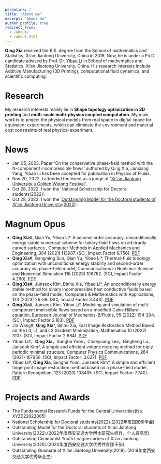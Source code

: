 ```yaml
---
permalink: /
title: "About me"
excerpt: "About me"
author_profile: true
redirect_from: 
  - /about/
  - /about.html
---
```


**Qing Xia** received the B.S. degree from the School of mathematics and Statistics, Xi’an Jiaotong University, China in 2019. Now, he is under a Ph.D. candidate advised by Prof. Dr. [Yibao Li](http://gr.xjtu.edu.cn/web/yibaoli) in School of mathematics and Statistics, Xi’an Jiaotong University, China. His research interests include Additive Manufacturing (3D Printing), computational fluid dynamics, and scientific computing.

Research
======
My research interests mainly lie in **Shape topology optimization in 3D printing** and **multi-scale multi-physics coupled computation**.  My main work is to project the physical models from real space to digital space for equivalent experiments, which can eliminate the environment and material cost constraints of real physical experiment.

News
======
+ Jan 05, 2023. Paper 'On the conservative phase-field method with the N-component incompressible flows' authored by Qing Xia, Junxiang Yang, Yibao Li has been accepted for publication in Physics of Fluids.
+ Nov 20, 2022. I attended the event as a judge of '[Xi 'an Jiaotong University's Golden Wutong Festival](http://news.xjtu.edu.cn/info/1033/189522.htm)'.
+ Oct 28, 2022. I won the 'National Scholarship for Doctoral students(2022)'.
+ Oct 28, 2022. I won the '[Outstanding Model for the Doctoral students of Xi'an Jiaotong University(2022)](http://news.xjtu.edu.cn/info/1033/189087.htm)'.

Magnum Opus
======
+ **Qing Xia**#, Qian Yu, Yibao Li*. A second-order accuracy, unconditionally energy stable numerical scheme for binary fluid flows on arbitrarily curved surfaces ,  Computer Methods in Applied Mechanics and Engineering, 384 (2021) 113987. (SCI, Impact Factor 6.756). [PDF](https://riedel12315.github.io/qingxia.github.io/files/paper3.pdf)  
+ **Qing Xia**#, Gangming Sun, Qian Yu, Yibao Li*, Thermal-fluid topology optimization with unconditional energy stability and second-order accuracy via phase-field model, Communications in Nonlinear Science and Numerical Simulation 116 (2023) 106782. (SCI, Impact Factor 4.260). [PDF](https://riedel12315.github.io/qingxia.github.io/files/paper12.pdf) 
+ **Qing Xia**#, Junseok Kim, Binhu Xia, Yibao Li*, An unconditionally energy stable method for binary incompressible heat conductive fluids based on the phase–field model, Computers & Mathematics with Applications, 123 (2023) 26-39. (SCI, Impact Factor 3.440). [PDF](https://riedel12315.github.io/qingxia.github.io/files/paper13.pdf)
+ **Qing Xia**#, Junseok Kim, Yibao Li*, Modeling and simulation of multi-component immiscible flows based on a modified Cahn-Hilliard equation, European Journal of Mechanics-B/Fluids, 95 (2022) 194-204. (SCI, Impact Factor 2.183). [PDF](https://riedel12315.github.io/qingxia.github.io/files/paper10.pdf)
+ Jin Wang#, **Qing Xia***, Binhu Xia, Fast Image Restoration Method Based on the L0, L1, and L2 Gradient Minimization, Mathematics 10 (2022) 3107. (SCI, Impact Factor 2.884). [PDF](https://riedel12315.github.io/qingxia.github.io/files/paper14.pdf)
+ Yibao Li#，**Qing Xia**，Sungha Yoon，Chaeyoung Lee，Bingheng Lu，Junseok Kim*, A simple and efficient volume merging method for triply periodic minimal structure,   Computer Physics Communications, 264  (2021) 107956. (SCI, Impact Factor: 3.627). [PDF](https://riedel12315.github.io/qingxia.github.io/files/paper2.pdf)   
+ Yibao Li#, **Qing Xia**, Sungha Yoon, Junseok Kim*, A simple and efficient fingerprint image restoration method based on a phase-field model, Pattern Recognition, 123 (2020) 108405.  (SCI, Impact Factor: 7.740). [PDF](https://riedel12315.github.io/qingxia.github.io/files/paper7.pdf)

Projects and Awards
======
+ The Fundamental Research Funds for the Central Universities(No. XYZ022022005)
+ National Scholarship for Doctoral students(2022).(2022年度国家奖学金)
+ Outstanding Model for the Doctoral students of Xi'an Jiaotong University(2022).(2022年度西安交通大学博士研究生标兵，个人最高奖)
+ Outstanding Communist Youth League cadres of Xi’an Jiaotong University(2020).(2020年度西安交通大学优秀共青团干部)
+ Outstanding Graduate of Xi’an Jiaotong University(2019). (2019年度西安交通大学优秀毕业生)

